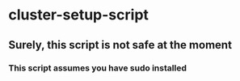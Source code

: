 # cluster-setup-script

## Surely, this script is not safe at the moment

### This script assumes you have sudo installed
